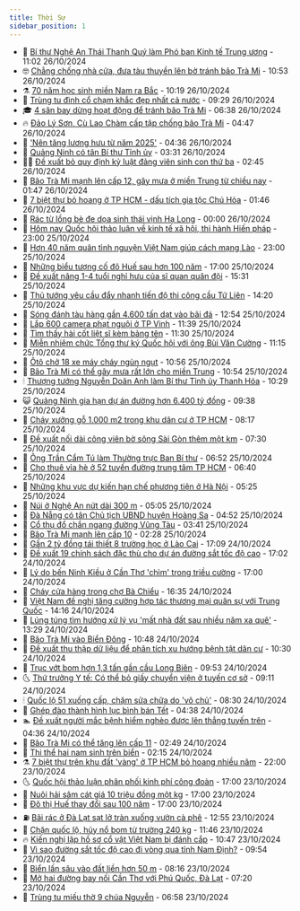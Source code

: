 ```yaml
---
title: Thời Sự
sidebar_position: 1
---
```


<!-- vnexpress-thoi-su:START -->
- 🦒 [Bí thư Nghệ An Thái Thanh Quý làm Phó ban Kinh tế Trung ương](https://vnexpress.net/bi-thu-nghe-an-thai-thanh-quy-lam-pho-ban-kinh-te-trung-uong-4808830.html) - 11:02 26/10/2024
- 🤓 [Chằng chống nhà cửa, đưa tàu thuyền lên bờ tránh bão Trà Mi](https://vnexpress.net/chang-chong-nha-cua-dua-tau-thuyen-len-bo-tranh-bao-tra-mi-4808809.html) - 10:53 26/10/2024
- ⚗️ [70 năm học sinh miền Nam ra Bắc](https://vnexpress.net/70-nam-hoc-sinh-mien-nam-ra-bac-4808805.html) - 10:19 26/10/2024
- 🌊 [Trùng tu đình cổ chạm khắc đẹp nhất cả nước](https://vnexpress.net/trung-tu-dinh-co-cham-khac-dep-nhat-ca-nuoc-4808771.html) - 09:29 26/10/2024
- 🎓 [4 sân bay dừng hoạt động để tránh bão Trà Mi](https://vnexpress.net/4-san-bay-dung-hoat-dong-de-tranh-bao-tra-mi-4808760.html) - 06:38 26/10/2024
- 🔥 [Đảo Lý Sơn, Cù Lao Chàm cấp tập chống bão Trà Mi](https://vnexpress.net/dao-ly-son-cu-lao-cham-cap-tap-chong-bao-tra-mi-4808714.html) - 04:47 26/10/2024
- 🦏 [&#39;Nên tăng lương hưu từ năm 2025&#39;](https://vnexpress.net/nen-tang-luong-huu-tu-nam-2025-4808713.html) - 04:36 26/10/2024
- 👺 [Quảng Ninh có tân Bí thư Tỉnh ủy](https://vnexpress.net/quang-ninh-co-tan-bi-thu-tinh-uy-4808697.html) - 03:31 26/10/2024
- 🧑‍🏫 [Đề xuất bỏ quy định kỷ luật đảng viên sinh con thứ ba](https://vnexpress.net/de-xuat-bo-quy-dinh-ky-luat-dang-vien-sinh-con-thu-ba-4808662.html) - 02:45 26/10/2024
- 🚦 [Bão Trà Mi mạnh lên cấp 12, gây mưa ở miền Trung từ chiều nay](https://vnexpress.net/bao-tra-mi-manh-len-cap-12-gay-mua-o-mien-trung-tu-chieu-nay-4808651.html) - 01:47 26/10/2024
- 🎉 [7 biệt thự bỏ hoang ở TP HCM - dấu tích gia tộc Chú Hỏa](https://vnexpress.net/7-biet-thu-bo-hoang-o-tp-hcm-dau-tich-gia-toc-chu-hoa-4808619.html) - 01:46 26/10/2024
- 🦒 [Rác từ lồng bè đe dọa sinh thái vịnh Hạ Long](https://vnexpress.net/rac-tu-long-be-de-doa-sinh-thai-vinh-ha-long-4808495.html) - 00:00 26/10/2024
- 🤗 [Hôm nay Quốc hội thảo luận về kinh tế xã hội, thi hành Hiến pháp](https://vnexpress.net/hom-nay-quoc-hoi-thao-luan-ve-kinh-te-xa-hoi-thi-hanh-hien-phap-4808585.html) - 23:00 25/10/2024
- 💼 [Hơn 40 năm quân tình nguyện Việt Nam giúp cách mạng Lào](https://vnexpress.net/hon-40-nam-quan-tinh-nguyen-viet-nam-giup-cach-mang-lao-4808461.html) - 23:00 25/10/2024
- 🤩 [Những biểu tượng cố đô Huế sau hơn 100 năm](https://vnexpress.net/nhung-bieu-tuong-co-do-hue-sau-hon-100-nam-4805046.html) - 17:00 25/10/2024
- 🤡 [Đề xuất nâng 1-4 tuổi nghỉ hưu của sĩ quan quân đội](https://vnexpress.net/de-xuat-nang-1-4-tuoi-nghi-huu-cua-si-quan-quan-doi-4808555.html) - 15:31 25/10/2024
- 💯 [Thủ tướng yêu cầu đẩy nhanh tiến độ thi công cầu Tứ Liên](https://vnexpress.net/thu-tuong-yeu-cau-day-nhanh-tien-do-thi-cong-cau-tu-lien-4808587.html) - 14:20 25/10/2024
- 👺 [Sóng đánh tàu hàng gần 4.600 tấn dạt vào bãi đá](https://vnexpress.net/song-danh-tau-hang-gan-4-600-tan-dat-vao-bai-da-4808565.html) - 12:54 25/10/2024
- 🌮 [Lắp 600 camera phạt nguội ở TP Vinh](https://vnexpress.net/lap-600-camera-phat-nguoi-o-tp-vinh-4808554.html) - 11:39 25/10/2024
- 🥸 [Tìm thấy hài cốt liệt sĩ kèm bảng tên](https://vnexpress.net/tim-thay-hai-cot-liet-si-kem-bang-ten-4808553.html) - 11:30 25/10/2024
- 🐻 [Miễn nhiệm chức Tổng thư ký Quốc hội với ông Bùi Văn Cường](https://vnexpress.net/mien-nhiem-chuc-tong-thu-ky-quoc-hoi-voi-ong-bui-van-cuong-4805970.html) - 11:15 25/10/2024
- 👀 [Ôtô chở 18 xe máy cháy ngùn ngụt](https://vnexpress.net/oto-cho-18-xe-may-chay-ngun-ngut-4808546.html) - 10:56 25/10/2024
- 🤔 [Bão Trà Mi có thể gây mưa rất lớn cho miền Trung](https://vnexpress.net/bao-tra-mi-co-the-gay-mua-rat-lon-cho-mien-trung-4808510.html) - 10:54 25/10/2024
- 🕯 [Thượng tướng Nguyễn Doãn Anh làm Bí thư Tỉnh ủy Thanh Hóa](https://vnexpress.net/thuong-tuong-nguyen-doan-anh-lam-bi-thu-tinh-uy-thanh-hoa-4808539.html) - 10:29 25/10/2024
- 😺 [Quảng Ninh gia hạn dự án đường hơn 6.400 tỷ đồng](https://vnexpress.net/quang-ninh-gia-han-du-an-duong-hon-6-400-ty-dong-4808150.html) - 09:38 25/10/2024
- 🦆 [Cháy xưởng gỗ 1.000 m2 trong khu dân cư ở TP HCM](https://vnexpress.net/chay-xuong-go-1-000-m2-trong-khu-dan-cu-o-tp-hcm-4808453.html) - 08:17 25/10/2024
- 🧰 [Đề xuất nối dài công viên bờ sông Sài Gòn thêm một km](https://vnexpress.net/de-xuat-noi-dai-cong-vien-bo-song-sai-gon-them-mot-km-4808406.html) - 07:30 25/10/2024
- 🦍 [Ông Trần Cẩm Tú làm Thường trực Ban Bí thư](https://vnexpress.net/ong-tran-cam-tu-lam-thuong-truc-ban-bi-thu-4808402.html) - 06:52 25/10/2024
- 🧰 [Cho thuê vỉa hè ở 52 tuyến đường trung tâm TP HCM](https://vnexpress.net/cho-thue-via-he-o-52-tuyen-duong-trung-tam-tp-hcm-4808362.html) - 06:40 25/10/2024
- 💃 [Những khu vực dự kiến hạn chế phương tiện ở Hà Nội](https://vnexpress.net/nhung-khu-vuc-du-kien-han-che-phuong-tien-o-ha-noi-4808122.html) - 05:25 25/10/2024
- 🧰 [Núi ở Nghệ An nứt dài 300 m](https://vnexpress.net/nui-o-nghe-an-nut-dai-300-m-4808334.html) - 05:05 25/10/2024
- 🚀 [Đà Nẵng có tân Chủ tịch UBND huyện Hoàng Sa](https://vnexpress.net/da-nang-co-tan-chu-tich-ubnd-huyen-hoang-sa-4808339.html) - 04:52 25/10/2024
- 🎊 [Cổ thụ đổ chắn ngang đường Vũng Tàu](https://vnexpress.net/co-thu-do-chan-ngang-duong-vung-tau-4808293.html) - 03:41 25/10/2024
- 🤭 [Bão Trà Mi mạnh lên cấp 10](https://vnexpress.net/bao-tra-mi-manh-len-cap-10-4808210.html) - 02:28 25/10/2024
- 🤗 [Gần 2 tỷ đồng tái thiết 8 trường học ở Lào Cai](https://vnexpress.net/gan-2-ty-dong-tai-thiet-8-truong-hoc-o-lao-cai-4808152.html) - 17:09 24/10/2024
- 🌈 [Đề xuất 19 chính sách đặc thù cho dự án đường sắt tốc độ cao](https://vnexpress.net/de-xuat-19-chinh-sach-dac-thu-cho-du-an-duong-sat-toc-do-cao-4807914.html) - 17:02 24/10/2024
- 🦣 [Lý do bến Ninh Kiều ở Cần Thơ &#39;chìm&#39; trong triều cường](https://vnexpress.net/ly-do-ben-ninh-kieu-o-can-tho-chim-trong-trieu-cuong-4807911.html) - 17:00 24/10/2024
- 🎡 [Cháy cửa hàng trong chợ Bà Chiểu](https://vnexpress.net/chay-cua-hang-trong-cho-ba-chieu-4808160.html) - 16:35 24/10/2024
- 🦏 [Việt Nam đề nghị tăng cường hợp tác thương mại quân sự với Trung Quốc](https://vnexpress.net/viet-nam-de-nghi-tang-cuong-hop-tac-thuong-mai-quan-su-voi-trung-quoc-4808123.html) - 14:16 24/10/2024
- 🎊 [Lúng túng tìm hướng xử lý vụ &#39;mất nhà đất sau nhiều năm xa quê&#39;](https://vnexpress.net/lung-tung-tim-huong-xu-ly-vu-mat-nha-dat-sau-nhieu-nam-xa-que-4808061.html) - 13:29 24/10/2024
- 🫶 [Bão Trà Mi vào Biển Đông](https://vnexpress.net/bao-tra-mi-vao-bien-dong-4808047.html) - 10:48 24/10/2024
- 🤔 [Đề xuất thu thập dữ liệu để phân tích xu hướng bệnh tật dân cư](https://vnexpress.net/de-xuat-thu-thap-du-lieu-de-phan-tich-xu-huong-benh-tat-dan-cu-4808063.html) - 10:30 24/10/2024
- 🤠 [Trục vớt bom hơn 1,3 tấn gần cầu Long Biên](https://vnexpress.net/truc-vot-bom-hon-1-3-tan-gan-cau-long-bien-4808071.html) - 09:53 24/10/2024
- 🌜 [Thứ trưởng Y tế: Có thể bỏ giấy chuyển viện ở tuyến cơ sở](https://vnexpress.net/thu-truong-y-te-co-the-bo-giay-chuyen-vien-o-tuyen-co-so-4807995.html) - 09:11 24/10/2024
- 🕯 [Quốc lộ 51 xuống cấp, chậm sửa chữa do &#39;vô chủ&#39;](https://vnexpress.net/quoc-lo-51-xuong-cap-cham-sua-chua-do-vo-chu-4807706.html) - 08:30 24/10/2024
- 🤔 [Ghép đào thành hình lục bình bán Tết](https://vnexpress.net/ghep-dao-thanh-hinh-luc-binh-ban-tet-4807863.html) - 04:38 24/10/2024
- 🏊 [Đề xuất người mắc bệnh hiểm nghèo được lên thẳng tuyến trên](https://vnexpress.net/de-xuat-nguoi-mac-benh-hiem-ngheo-duoc-len-thang-tuyen-tren-4807858.html) - 04:36 24/10/2024
- 🌮 [Bão Trà Mi có thể tăng lên cấp 11](https://vnexpress.net/bao-tra-mi-co-the-tang-len-cap-11-4807785.html) - 02:49 24/10/2024
- 🫣 [Thi thể hai nam sinh trên biển](https://vnexpress.net/thi-the-hai-nam-sinh-tren-bien-4807786.html) - 02:15 24/10/2024
- ⚗️ [7 biệt thự trên khu đất &#39;vàng&#39; ở TP HCM bỏ hoang nhiều năm](https://vnexpress.net/7-biet-thu-tren-khu-dat-vang-o-tp-hcm-bo-hoang-nhieu-nam-4807609.html) - 22:00 23/10/2024
- 🌜 [Quốc hội thảo luận phân phối kinh phí công đoàn](https://vnexpress.net/quoc-hoi-thao-luan-phan-phoi-kinh-phi-cong-doan-4807695.html) - 17:00 23/10/2024
- 🌁 [Nuôi hải sâm cát giá 10 triệu đồng một kg](https://vnexpress.net/nuoi-hai-sam-cat-gia-10-trieu-dong-mot-kg-4807447.html) - 17:00 23/10/2024
- 🐲 [Đô thị Huế thay đổi sau 100 năm](https://vnexpress.net/do-thi-hue-thay-doi-sau-100-nam-4803422.html) - 17:00 23/10/2024
- ⛽️ [Bãi rác ở Đà Lạt sạt lở tràn xuống vườn cà phê](https://vnexpress.net/sat-lo-bai-rac-xuan-truong-4807679.html) - 12:55 23/10/2024
- 🗽 [Chặn quốc lộ, hủy nổ bom từ trường 240 kg](https://vnexpress.net/chan-quoc-lo-huy-no-bom-tu-truong-240-kg-4807659.html) - 11:46 23/10/2024
- 🔥 [Kiến nghị lập hồ sơ cổ vật Việt Nam bị đánh cắp](https://vnexpress.net/kien-nghi-lap-ho-so-co-vat-viet-nam-bi-danh-cap-4807569.html) - 10:47 23/10/2024
- 💯 [Vì sao đường sắt tốc độ cao đi vòng qua tỉnh Nam Định?](https://vnexpress.net/vi-sao-duong-sat-toc-do-cao-di-vong-qua-tinh-nam-dinh-4807531.html) - 09:54 23/10/2024
- 🦆 [Biển lấn sâu vào đất liền hơn 50 m](https://vnexpress.net/bien-lan-sau-vao-dat-lien-hon-50-m-4807519.html) - 08:16 23/10/2024
- 🫣 [Mở hai đường bay nối Cần Thơ với Phú Quốc, Đà Lạt](https://vnexpress.net/mo-hai-duong-bay-noi-can-tho-voi-phu-quoc-da-lat-4807522.html) - 07:20 23/10/2024
- 🤡 [Trùng tu miếu thờ 9 chúa Nguyễn](https://vnexpress.net/trung-tu-mieu-tho-9-chua-nguyen-4807430.html) - 06:58 23/10/2024<!-- vnexpress-thoi-su:END -->